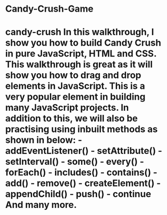 # Candy-Crush-Game
# candy-crush  In this walkthrough, I show you how to build Candy Crush in pure JavaScript, HTML and CSS.    This walkthrough is great as it will show you how to drag and drop elements in JavaScript. This is a very popular element in building many JavaScript projects.  In addition to this, we will also be practising using inbuilt methods as shown in below:  - addEventListener() - setAttribute() - setInterval() - some() - every() - forEach() - includes() - contains() - add() - remove() - createElement() - appendChild() - push() - continue  And many more.
